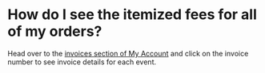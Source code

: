 # How do I see the itemized fees for all of my orders?

Head over to the [invoices section of My Account]( https://eventyay.com/account/billing/invoices/) and click on the invoice number to see invoice details for each event.

